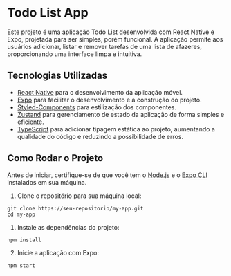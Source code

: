 # Todo List App

Este projeto é uma aplicação Todo List desenvolvida com React Native e Expo, projetada para ser simples, porém funcional. A aplicação permite aos usuários adicionar, listar e remover tarefas de uma lista de afazeres, proporcionando uma interface limpa e intuitiva.

## Tecnologias Utilizadas

- [React Native](https://reactnative.dev/) para o desenvolvimento da aplicação móvel.
- [Expo](https://expo.dev/) para facilitar o desenvolvimento e a construção do projeto.
- [Styled-Components](https://styled-components.com/) para estilização dos componentes.
- [Zustand](https://github.com/pmndrs/zustand) para gerenciamento de estado da aplicação de forma simples e eficiente.
- [TypeScript](https://www.typescriptlang.org/) para adicionar tipagem estática ao projeto, aumentando a qualidade do código e reduzindo a possibilidade de erros.

## Como Rodar o Projeto

Antes de iniciar, certifique-se de que você tem o [Node.js](https://nodejs.org/en/) e o [Expo CLI](https://docs.expo.dev/get-started/installation/) instalados em sua máquina.

1. Clone o repositório para sua máquina local:

```
git clone https://seu-repositorio/my-app.git
cd my-app
```

1. Instale as dependências do projeto:
```
npm install
```
2. Inicie a aplicação com Expo:
```
npm start
```
